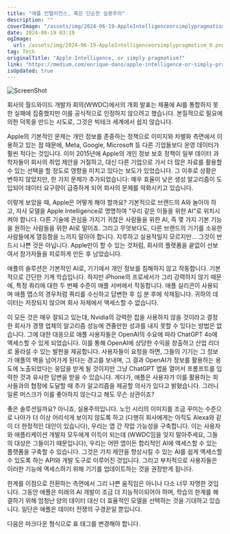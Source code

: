```yaml
---
title: "애플 인텔리전스, 혹은 단순한 실용주의"
description: ""
coverImage: "/assets/img/2024-06-19-AppleIntelligenceorsimplypragmatism_0.png"
date: 2024-06-19 03:19
ogImage: 
  url: /assets/img/2024-06-19-AppleIntelligenceorsimplypragmatism_0.png
tag: Tech
originalTitle: "Apple Intelligence, or simply pragmatism?"
link: "https://medium.com/enrique-dans/apple-intelligence-or-simply-pragmatism-2c287a454874"
isUpdated: true
---
```






![ScreenShot](/assets/img/2024-06-19-AppleIntelligenceorsimplypragmatism_0.png)

회사의 월드와이드 개발자 회의(WWDC)에서의 개회 발표는 제품에 AI를 통합하지 못한 실패에 집중했지만 이를 공식적으로 인정하지 않으려고 했습니다. 본질적으로 필요에 의한 덕목을 만드는 시도로, 그것은 빅테크 세계에서 쉽지 않습니다.

Apple의 기본적인 문제는 개인 정보를 존중하는 정책으로 이미지와 차별화 측면에서 이용하고 있는 점 때문에, Meta, Google, Microsoft 등 다른 기업들보다 운영 데이터가 훨씬 적다는 것입니다. 이미 2015년에 Apple의 개인 정보 보호 정책이 일부 데이터 과학자들이 회사의 취업 제안을 거절하고, 대신 다른 기업으로 가서 더 많은 자료를 활용할 수 있는 선택을 할 정도로 영향을 미치고 있다는 보도가 있었습니다. 그 이후로 상황은 변하지 않았지만, 한 가지 문제가 추가되었습니다: 매우 효율이 낮은 생성 알고리즘이 도입되어 데이터 요구량이 급증하게 되어 회사의 문제를 악화시키고 있습니다.

이렇게 보았을 때, Apple은 어떻게 해야 할까요? 기본적으로 브랜드의 A와 놀아야 하고, 자사 모델을 Apple Intelligence로 명명하여 "우리 같은 이들을 위한 AI"로 위치시켜야 합니다. 다른 기술에 관심을 가지기 귀찮은 사람들을 위한 AI, 즉 몇 가지 기본 기능을 원하는 사람들을 위한 AI로 말이죠. 그리고 무엇보다도, 다른 브랜드의 기기를 소유한 사람들에게 열등함을 느끼지 말아야 합니다. 지루하고 실용적일지 모르지만... 그것이 반드시 나쁜 것은 아닙니다. Apple만이 할 수 있는 것처럼, 회사의 플랫폼을 끝없이 선보여서 참가자들을 피로하게 만든 후 남았습니다.

<div class="content-ad"></div>

애플의 솔루션은 기본적인 AI로, 기기에서 개인 정보를 침해하지 않고 작동합니다. 기본적으로 간단한 기계 학습입니다. 하지만 iPhone의 프로세서가 그리 강력하지 않기 때문에, 특정 쿼리에 대한 두 번째 수준이 애플 서버에서 작동합니다. 애플 실리콘이 사용되며 애플 맵스의 경우처럼 쿼리를 수신하고 답변한 후 십 분 후에 삭제됩니다. 귀하의 데이터는 저장되지 않으며 회사 자체에서 액세스할 수 없습니다.

이 모든 것은 매우 잘되고 있는데, Nvidia의 강력한 칩을 사용하지 않을 것이라고 결정한 회사가 경쟁 업체의 알고리즘 성능에 견줄만한 성과를 내지 못할 수 있다는 방법은 없습니다. 그에 대한 대응으로 애플 사용자들은 OpenAI의 수요에 따라 ChatGPT 4o에 액세스할 수 있게 되었습니다. 이를 통해 OpenAI에 상당한 수익을 창출하고 산업 리더로 올라설 수 있는 발판을 제공합니다. 사용자들이 요청을 하면, 그들의 기기는 그 정보가 애플의 벽을 넘어가게 된다는 경고를 보내며, 그 결과 OpenAI가 정보를 활용하는 용도에 노출되었다는 응답을 받게 될 것이지만 그냥 ChatGPT 앱을 열어서 프롬프트를 입력한 것과 유사한 답변을 받을 수 있습니다. 게다가, 애플은 사용자가 이를 활용하는 회사들과의 협정에 도달할 때 추가 알고리즘을 제공할 의사가 있다고 밝혔습니다. 그러니 일론 머스크가 이를 좋아하지 않는다고 해도 무슨 상관이죠?

좋은 솔루션일까요? 아니죠, 실용주의입니다. 노인 시리의 이미지를 조금 꾸미는 수준으로 나아가 더 이상 어리석게 보이지 않도록 하고 (다행히 회사에게는 아직도 Alexa와 같이 더 한정적인 대안이 있습니다), 우리는 앱 간 작업 가능성을 구축합니다. 이는 사용자와 애플리케이션 개발자 모두에게 이득이 되는데 (WWDC임을 잊지 말아주세요, 그들의 대상은 그들이기 때문입니다), 우리는 어떤 앱이든 합리적인 AI에 액세스할 수 있는 플랫폼을 구축할 수 있습니다. 그것은 가치 제안을 향상시킬 수 있는 AI를 쉽게 액세스할 수 있도록 하는 API와 개발 도구로 이루어진 것입니다. 그리고 부차적으로 사용자들은 이러한 기능에 액세스하기 위해 기기를 업데이트하는 것을 권장받게 됩니다.

한계를 이점으로 전환하는 측면에서 그리 나쁜 움직임은 아니나 다소 너무 자명한 것입니다. 그동안 애플은 미래의 AI 개발이 조금 더 지능적이되어야 하며, 학습의 한계를 해결하기 위해 엄청난 양의 데이터 대신 더 효율적인 모델을 선택하는 것을 기대하고 있습니다. 일단은 애플은 데이터 전쟁의 구경꾼일 뿐입니다.

<div class="content-ad"></div>

다음은 마크다운 형식으로 표 태그를 변경해야 합니다.